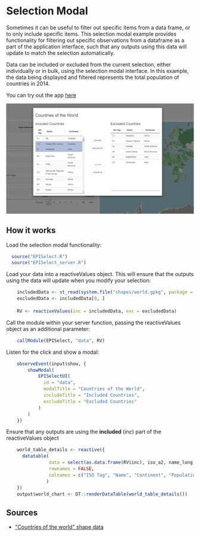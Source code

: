 # Selection Modal
Sometimes it can be useful to filter out specific items from a data frame, or to only include specific items. This selection modal example provides functionality for filtering out specific observations from a dataframe as a part of the application interface, such that any outputs using this data will update to match the selection automatically.

Data can be included or excluded from the current selection, either individually or in bulk, using the selection modal interface. In this example, the data being displayed and filtered represents the total population of countries in 2014.

You can try out the app [here](https://shiny.epi-interactive.com/apps/selection_modal)

![alt text](selection-modal.png)

## How it works
Load the selection modal functionality:
``` r
  source("EPISelect.R")
  source("EPISelect_server.R")
```


Load your data into a reactiveValues object. This will ensure that the outputs using the data will update when you modify your selection:
``` r
    includedData <- st_read(system.file("shapes/world.gpkg", package = "spData"))
    excludedData <- includedData[0, ]
    
    RV <- reactiveValues(inc = includedData, exc = excludedData)
```

Call the module within your server function, passing the reactiveValues object as an additional parameter:
``` r
    callModule(EPISelect, "data", RV)
```

Listen for the click and show a modal:
``` r
    observeEvent(input$show, {
        showModal(
            EPISelectUI(
              id = "data",
              modalTitle = "Countries of the World",
              includeTitle = "Included Countries",
              excludeTitle = "Excluded Countries"
            )
        )
    })
```

Ensure that any outputs are using the **included** (*inc*) part of the reactiveValues object
``` r
    world_table_details <- reactive({
      datatable(
                data = select(as.data.frame(RV$inc), iso_a2, name_long, continent, pop),
                rownames = FALSE, 
                colnames = c("ISO Tag", "Name", "Continent", "Population")
               )
    })
    output$world_chart <- DT::renderDataTable(world_table_details())
```

## Sources
* ["Countries of the world" shape data](https://rdrr.io/cran/spData/man/world.html)
